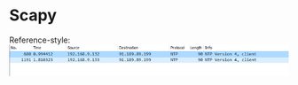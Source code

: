 # Scapy

Reference-style:
![alt text][ping]

[ping]: https://github.com/DIVINIX/Scapy/blob/master/ping.PNG "Ping image"
